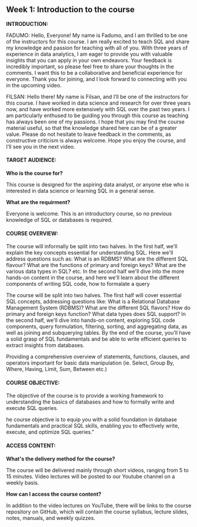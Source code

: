 <h2>Week 1: Introduction to the course</h2>

<b>INTRODUCTION:</b>
<p>FADUMO: Hello, Everyone! My name is Fadumo, and I am thrilled to be one of the instructors for this course. I am really excited to teach SQL and share my knowledge and passion for teaching with all of you. With three years of experience in data analytics, I am eager to provide you with valuable insights that you can apply in your own endeavors. Your feedback is incredibly important, so please feel free to share your thoughts in the comments. I want this to be a collaborative and beneficial experience for everyone. Thank you for joining, and I look forward to connecting with you in the upcoming video.</p>
<p>FILSAN: Hello there! My name is Filsan, and I’ll be one of the instructors for this course. I have worked in data science and research for over three years now, and have worked more extensively with SQL over the past two years. I am particularly enthused to be guiding you through this course as teaching has always been one of my passions. I hope that you may find the course material useful, so that the knowledge shared here can be of a greater value. Please do not hesitate to leave feedback in the comments, as constructive criticism is always welcome. Hope you enjoy the course, and I’ll see you in the next video.</p>

<h4>TARGET AUDIENCE:</h4>
<b>Who is the course for?</b>
<p>This course is designed for the aspiring data analyst, or anyone else who is interested in data science or learning SQL in a general sense.</p>
<b>What are the requirment?</b>
<p>Everyone is welcome. This is an introductory course, so no previous knowledge of SQL or databases is required.</p>

<h4>COURSE OVERVIEW:</h4> 
<p> The course will informally be split into two halves. In the first half, we'll explain the key concepts essential for understanding SQL. Here we'll address questions such as: What is an RDBMS? What are the different SQL flavour? What are the functions of primary and foreign keys? What are the various data types in SQL? etc. In the second half we'll dive into the more hands-on content in the course, and here we'll learn about the different components of writing SQL code, how to formalate a query  


The course will be split into two halves. The first half will cover essential SQL concepts, addressing questions like: What is a Relational Database Management System (RDBMS)? What are the different SQL flavors? How do primary and foreign keys function? What data types does SQL support? In the second half, we'll dive into hands-on content, exploring SQL code components, query formulation, filtering, sorting, and aggregating data, as well as joining and subquerying tables. By the end of the course, you'll have a solid grasp of SQL fundamentals and be able to write efficient queries to extract insights from databases.</p>
  Providing a comprehensive overview of statements, functions, clauses, and operators important for basic data manipulation (ie. Select, Group By, Where, Having, Limit, Sum, Between etc.)

<h4>COURSE OBJECTIVE:</h4> 

<p> The objective of the course is to provide a working framework to understanding the basics of databases and how to formally write and execute SQL queries.


he course objective is to equip you with a solid foundation in database fundamentals and practical SQL skills, enabling you to effectively write, execute, and optimize SQL queries."</p>

<h4>ACCESS CONTENT:</h4>
<b> What's the delivery method for the course?</b>
<p>The course will be delivered mainly through short videos, ranging from 5 to 15 minutes. Video lectures will be posted to our Youtube channel on a weekly basis.</p>
<b>How can I access the course content?</b>
<p>In addition to the video lectures on YouTube, there will be links to the course repository on GitHub, which will contain the course syllabus, lecture slides, notes, manuals, and weekly quizzes.</p>
